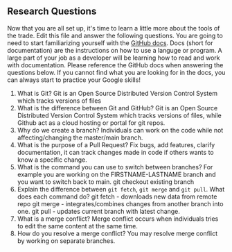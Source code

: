 ## Research Questions

Now that you are all set up, it's time to learn a little more about the tools of the trade. Edit this file and answer the following questions. You are going to need to start familiarizing yourself with the [GitHub docs](https://docs.github.com/en). Docs (short for documentation) are the instructions on how to use a languge or program. A large part of your job as a developer will be learning how to read and work with documentation. Please reference the GitHub docs when answering the questions below. If you cannot find what you are looking for in the docs, you can always start to practice your Google skills!

1. What is Git?
   Git is an Open Source Distributed Version Control System which tracks versions of files
2. What is the difference between Git and GitHub?
   Git is an Open Source Distributed Version Control System which tracks versions of files, while Github act as a cloud hosting or portal for git repos.
3. Why do we create a branch?
   Individuals can work on the code while not affecting/changing the master/main branch.
4. What is the purpose of a Pull Request?
   Fix bugs, add features, clarify documentation, it can track changes made in code if others wants to know a specific change.
5. What is the command you can use to switch between branches? For example you are working on the FIRSTNAME-LASTNAME branch and you want to switch back to main.
   git checkout existing branch
6. Explain the difference between `git fetch`, `git merge` and `git pull`. What does each command do?
   git fetch - downloads new data from remote repo
   git merge - integrates/combines changes from another branch into one.
   git pull - updates current branch with latest change.
7. What is a merge conflict?
   Merge conflict occurs when individuals tries to edit the same content at the same time.
8. How do you resolve a merge conflict?
   You may resolve merge conflict by working on separate branches.
